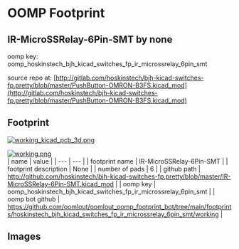 # OOMP Footprint  
## IR-MicroSSRelay-6Pin-SMT  by none  
  
oomp key: oomp_hoskinstech_bjh_kicad_switches_fp_ir_microssrelay_6pin_smt  
  
source repo at: [http://gitlab.com/hoskinstech/bjh-kicad-switches-fp.pretty/blob/master/PushButton-OMRON-B3FS.kicad_mod](http://gitlab.com/hoskinstech/bjh-kicad-switches-fp.pretty/blob/master/PushButton-OMRON-B3FS.kicad_mod)  
## Footprint  
  
[![working_kicad_pcb_3d.png](working_kicad_pcb_3d_600.png)](working_kicad_pcb_3d.png)  
  
[![working.png](working_600.png)](working.png)  
| name | value | 
| --- | --- | 
| footprint name | IR-MicroSSRelay-6Pin-SMT | 
| footprint description | None | 
| number of pads | 6 | 
| github path | http://github.com/hoskinstech/bjh-kicad-switches-fp.pretty/blob/master/IR-MicroSSRelay-6Pin-SMT.kicad_mod | 
| oomp key | oomp_hoskinstech_bjh_kicad_switches_fp_ir_microssrelay_6pin_smt | 
| oomp bot github | https://github.com/oomlout/oomlout_oomp_footprint_bot/tree/main/footprints/hoskinstech_bjh_kicad_switches_fp_ir_microssrelay_6pin_smt/working | 
## Images  
